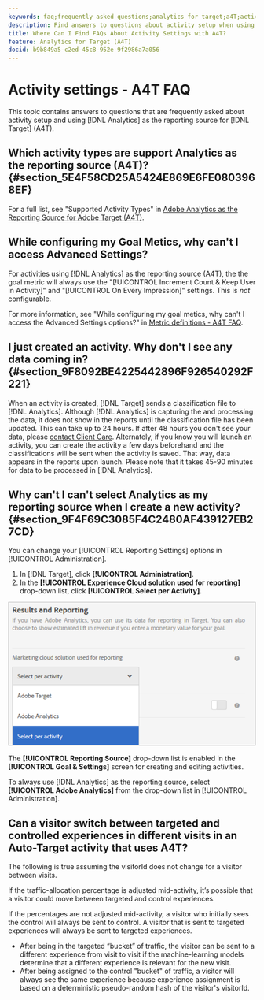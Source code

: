 ```yaml
---
keywords: faq;frequently asked questions;analytics for target;a4T;activity setup
description: Find answers to questions about activity setup when using Analytics for Target (A4T). A4T lets you use Analytics reporting for Target activities.
title: Where Can I Find FAQs About Activity Settings with A4T?
feature: Analytics for Target (A4T)
docid: b9b849a5-c2ed-45c8-952e-9f2986a7a056
---
```


# Activity settings - A4T FAQ

This topic contains answers to questions that are frequently asked about activity setup and using [!DNL Analytics] as the reporting source for [!DNL Target] (A4T).

## Which activity types are support Analytics as the reporting source (A4T)? {#section_5E4F58CD25A5424E869E6FE0803968EF}

For a full list, see "Supported Activity Types" in [Adobe Analytics as the Reporting Source for Adobe Target (A4T)](/help/c-integrating-target-with-mac/a4t/a4t.md#concept_7540C8C04259434AB6EE33B09F47A1DE).

## While configuring my Goal Metics, why can't I access Advanced Settings?

For activities using [!DNL Analytics] as the reporting source (A4T), the the goal metric will always use the "[!UICONTROL Increment Count & Keep User in Activity]" and "[!UICONTROL On Every Impression]" settings. This is *not* configurable. 

For more information, see "While configuring my goal metics, why can't I access the Advanced Settings options?" in [Metric definitions - A4T FAQ](/help/c-integrating-target-with-mac/a4t/r-a4t-faq/a4t-faq-metric-definition.md).

## I just created an activity. Why don't I see any data coming in? {#section_9F8092BE4225442896F926540292F221}

When an activity is created, [!DNL Target] sends a classification file to [!DNL Analytics]. Although [!DNL Analytics] is capturing the and processing the data, it does not show in the reports until the classification file has been updated. This can take up to 24 hours. If after 48 hours you don't see your data, please [contact Client Care](/help/cmp-resources-and-contact-information.md#reference_ACA3391A00EF467B87930A450050077C). Alternately, if you know you will launch an activity, you can create the activity a few days beforehand and the classifications will be sent when the activity is saved. That way, data appears in the reports upon launch. Please note that it takes 45-90 minutes for data to be processed in [!DNL Analytics].

## Why can't I can't select Analytics as my reporting source when I create a new activity? {#section_9F4F69C3085F4C2480AF439127EB27CD}

You can change your [!UICONTROL Reporting Settings] options in [!UICONTROL Administration].

1. In [!DNL Target], click **[!UICONTROL Administration]**. 
1. In the **[!UICONTROL Experience Cloud solution used for reporting]** drop-down list, click **[!UICONTROL Select per Activity]**.

![](assets/select-per-activity.png)

The **[!UICONTROL Reporting Source]** drop-down list is enabled in the **[!UICONTROL Goal & Settings]** screen for creating and editing activities.

To always use [!DNL Analytics] as the reporting source, select **[!UICONTROL Adobe Analytics]** from the drop-down list in [!UICONTROL Administration]. 

## Can a visitor switch between targeted and controlled experiences in different visits in an Auto-Target activity that uses A4T?

The following is true assuming the visitorId does not change for a visitor between visits.

If the traffic-allocation percentage is adjusted mid-activity, it’s possible that a visitor could move between targeted and control experiences. 

If the percentages are not adjusted mid-activity, a visitor who initially sees the control will always be sent to control. A visitor that is sent to targeted experiences will always be sent to targeted experiences. 

* After being in the targeted “bucket” of traffic, the visitor can be sent to a different experience from visit to visit if the machine-learning models determine that a different experience is relevant for the new visit.
* After being assigned to the control "bucket" of traffic, a visitor will always see the same experience because experience assignment is based on a deterministic pseudo-random hash of the visitor's visitorId.
